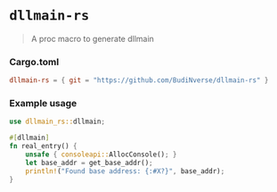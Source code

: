 # `dllmain-rs`
> A proc macro to generate dllmain

### Cargo.toml
```toml
dllmain-rs = { git = "https://github.com/BudiNverse/dllmain-rs" }
```

### Example usage
```rust
use dllmain_rs::dllmain;

#[dllmain]
fn real_entry() {
    unsafe { consoleapi::AllocConsole(); }
    let base_addr = get_base_addr();
    println!("Found base address: {:#X?}", base_addr);
}
```
